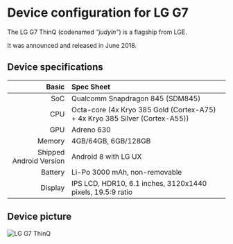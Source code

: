 Device configuration for LG G7
=========================================

The LG G7 ThinQ (codenamed _"judyln"_) is a flagship from LGE.

It was announced and released in June 2018.

## Device specifications

Basic   | Spec Sheet
-------:|:-------------------------
SoC     | Qualcomm Snapdragon 845 (SDM845)
CPU     | Octa-core (4x Kryo 385 Gold (Cortex-A75) + 4x Kryo 385 Silver (Cortex-A55))
GPU     | Adreno 630
Memory  | 4GB/64GB, 6GB/128GB
Shipped Android Version | Android 8 with LG UX
Battery | Li-Po 3000 mAh, non-removable
Display | IPS LCD, HDR10, 6.1 inches, 3120x1440 pixels, 19.5:9 ratio

## Device picture

![LG G7 ThinQ](https://cdn.mobilecity.vn/mobilecity-vn/images/2019/01/lg-g7-thinq-do.jpg)
